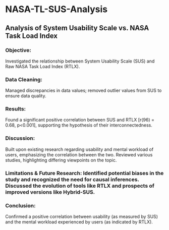 # NASA-TL-SUS-Analysis
## Analysis of System Usability Scale vs. NASA Task Load Index

### Objective: 
Investigated the relationship between System Usability Scale (SUS) and Raw NASA Task Load Index (RTLX).

### Data Cleaning: 
Managed discrepancies in data values; removed outlier values from SUS to ensure data quality.

### Results: 
Found a significant positive correlation between SUS and RTLX [r(96) = 0.68, p<0.001], supporting the hypothesis of their interconnectedness.

### Discussion: 
Built upon existing research regarding usability and mental workload of users, emphasizing the correlation between the two. Reviewed various studies, highlighting differing viewpoints on the topic.

### Limitations & Future Research: Identified potential biases in the study and recognized the need for causal inferences. Discussed the evolution of tools like RTLX and prospects of improved versions like Hybrid-SUS.

### Conclusion: 
Confirmed a positive correlation between usability (as measured by SUS) and the mental workload experienced by users (as indicated by RTLX).
